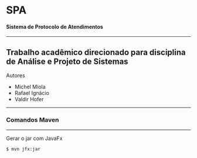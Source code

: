 # SPA
#### Sistema de Protocolo de Atendimentos
-----
Trabalho acadêmico direcionado para disciplina de Análise e Projeto de Sistemas
-----
Autores

- Michel Miola
- Rafael Ignácio
- Valdir Hofer

-----

### Comandos Maven
-----

Gerar o jar com JavaFx

```bash
$ mvn jfx:jar
```

